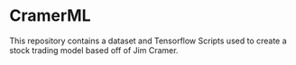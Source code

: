 # CramerML

This repository contains a dataset and Tensorflow Scripts used to create a stock trading model based off of Jim Cramer.
